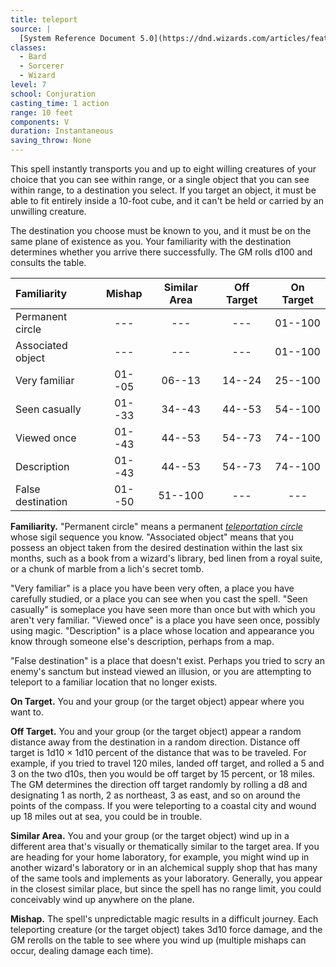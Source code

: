 ```yaml
---
title: teleport
source: |
  [System Reference Document 5.0](https://dnd.wizards.com/articles/features/systems-reference-document-srd)
classes:
  - Bard
  - Sorcerer
  - Wizard
level: 7
school: Conjuration
casting_time: 1 action
range: 10 feet
components: V
duration: Instantaneous
saving_throw: None
---
```


This spell instantly transports you and up to eight willing creatures of your choice that you can see within range, or a single object that you can see within range, to a destination you select. If you target an object, it must be able to fit entirely inside a 10-foot cube, and it can't be held or carried by an unwilling creature.

The destination you choose must be known to you, and it must be on the same plane of existence as you. Your familiarity with the destination determines whether you arrive there successfully. The GM rolls d100 and consults the table.

| Familiarity       | Mishap | Similar Area | Off Target | On Target |
|:------------------|:------:|:------------:|:----------:|:---------:|
| Permanent circle  |  ---   |     ---      |    ---     |  01--100  |
| Associated object |  ---   |     ---      |    ---     |  01--100  |
| Very familiar     | 01--05 |    06--13    |   14--24   |  25--100  |
| Seen casually     | 01--33 |    34--43    |   44--53   |  54--100  |
| Viewed once       | 01--43 |    44--53    |   54--73   |  74--100  |
| Description       | 01--43 |    44--53    |   54--73   |  74--100  |
| False destination | 01--50 |   51--100    |    ---     |    ---    |

**Familiarity.** "Permanent circle" means a permanent *[teleportation circle](/spells/teleportation-circle/)* whose sigil sequence you know. "Associated object" means that you possess an object taken from the desired destination within the last six months, such as a book from a wizard's library, bed linen from a royal suite, or a chunk of marble from a lich's secret tomb.

"Very familiar" is a place you have been very often, a place you have carefully studied, or a place you can see when you cast the spell. "Seen casually" is someplace you have seen more than once but with which you aren't very familiar. "Viewed once" is a place you have seen once, possibly using magic. "Description" is a place whose location and appearance you know through someone else's description, perhaps from a map.

"False destination" is a place that doesn't exist. Perhaps you tried to scry an enemy's sanctum but instead viewed an illusion, or you are attempting to teleport to a familiar location that no longer exists.

**On Target.** You and your group (or the target object) appear where you want to.

**Off Target.** You and your group (or the target object) appear a random distance away from the destination in a random direction. Distance off target is 1d10 × 1d10 percent of the distance that was to be traveled. For example, if you tried to travel 120 miles, landed off target, and rolled a 5 and 3 on the two d10s, then you would be off target by 15 percent, or 18 miles. The GM determines the direction off target randomly by rolling a d8 and designating 1 as north, 2 as northeast, 3 as east, and so on around the points of the compass. If you were teleporting to a coastal city and wound up 18 miles out at sea, you could be in trouble.

**Similar Area.** You and your group (or the target object) wind up in a different area that's visually or thematically similar to the target area. If you are heading for your home laboratory, for example, you might wind up in another wizard's laboratory or in an alchemical supply shop that has many of the same tools and implements as your laboratory. Generally, you appear in the closest similar place, but since the spell has no range limit, you could conceivably wind up anywhere on the plane.

**Mishap.** The spell's unpredictable magic results in a difficult journey. Each teleporting creature (or the target object) takes 3d10 force damage, and the GM rerolls on the table to see where you wind up (multiple mishaps can occur, dealing damage each time).
